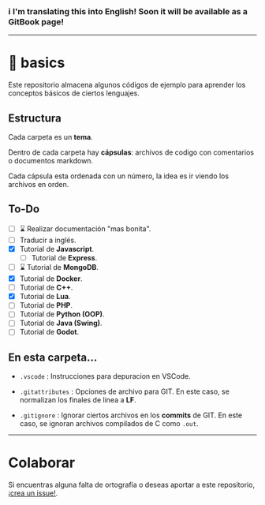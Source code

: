 ### ℹ **I'm translating this into English! Soon it will be available as a GitBook page!**

---

# 📐 basics

Este repositorio almacena algunos códigos de ejemplo para aprender los conceptos básicos de ciertos lenguajes.

## Estructura

Cada carpeta es un **tema**.

Dentro de cada carpeta hay **cápsulas**: archivos de codigo con comentarios o documentos markdown.

Cada cápsula esta ordenada con un número, la idea es ir viendo los archivos en orden.

## To-Do

- [ ] ⌛ Realizar documentación "mas bonita".
- [ ] Traducir a inglés.
- [x] Tutorial de **Javascript**.
  - [ ] Tutorial de **Express**.
- [ ] ⌛ Tutorial de **MongoDB**.
- [x] Tutorial de **Docker**.
- [ ] Tutorial de **C++**.
- [x] Tutorial de **Lua**.
- [ ] Tutorial de **PHP**.
- [ ] Tutorial de **Python (OOP)**.
- [ ] Tutorial de **Java (Swing)**.
- [ ] Tutorial de **Godot**.

## En esta carpeta...

* `.vscode` : Instrucciones para depuracion en VSCode.

* `.gitattributes` : Opciones de archivo para GIT. En este caso, se normalizan los finales de linea a **LF**.

* `.gitignore` : Ignorar ciertos archivos en los **commits** de GIT. En este caso, se ignoran archivos compilados de C como `.out`.

---

# Colaborar

Si encuentras alguna falta de ortografía o deseas aportar a este repositorio, [¡crea un issue!](https://github.com/moxwel/basics/issues/new).
